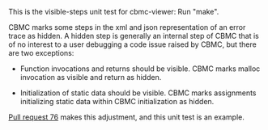 This is the visible-steps unit test for cbmc-viewer: Run "make".

CBMC marks some steps in the xml and json representation of an error
trace as hidden.  A hidden step is generally an internal step of CBMC
that is of no interest to a user debugging a code issue raised by
CBMC, but there are two exceptions:

* Function invocations and returns should be visible.  CBMC marks
  malloc invocation as visible and return as hidden.

* Initialization of static data should be visible.  CBMC marks
  assignments initializing static data within CBMC initialization as
  hidden.

[Pull request 76](https://github.com/awslabs/aws-viewer-for-cbmc/pull/76)
makes this adjustment, and this unit test is an example.
